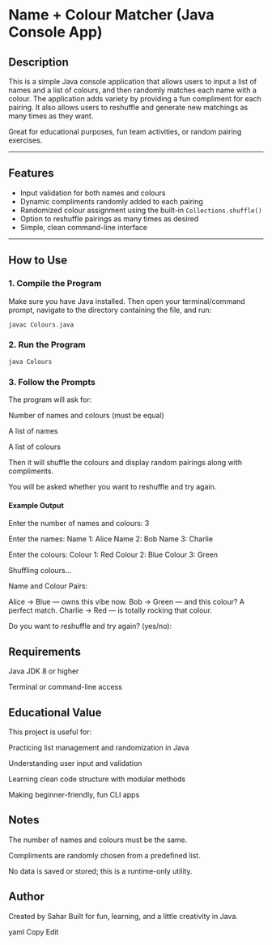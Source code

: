 # Name + Colour Matcher (Java Console App)

## Description

This is a simple Java console application that allows users to input a list of names and a list of colours, and then randomly matches each name with a colour. The application adds variety by providing a fun compliment for each pairing. It also allows users to reshuffle and generate new matchings as many times as they want.

Great for educational purposes, fun team activities, or random pairing exercises.

---

## Features

- Input validation for both names and colours
- Dynamic compliments randomly added to each pairing
- Randomized colour assignment using the built-in `Collections.shuffle()`
- Option to reshuffle pairings as many times as desired
- Simple, clean command-line interface

---

## How to Use

### 1. Compile the Program

Make sure you have Java installed. Then open your terminal/command prompt, navigate to the directory containing the file, and run:

```
javac Colours.java
```
### 2. Run the Program
```
java Colours
```
### 3. Follow the Prompts
The program will ask for:

Number of names and colours (must be equal)

A list of names

A list of colours

Then it will shuffle the colours and display random pairings along with compliments.

You will be asked whether you want to reshuffle and try again.

#### Example Output

Enter the number of names and colours: 3

Enter the names:
Name 1: Alice
Name 2: Bob
Name 3: Charlie

Enter the colours:
Colour 1: Red
Colour 2: Blue
Colour 3: Green

Shuffling colours...

Name and Colour Pairs:

Alice → Blue — owns this vibe now.
Bob → Green — and this colour? A perfect match.
Charlie → Red — is totally rocking that colour.

Do you want to reshuffle and try again? (yes/no):

## Requirements
Java JDK 8 or higher

Terminal or command-line access

## Educational Value
This project is useful for:

Practicing list management and randomization in Java

Understanding user input and validation

Learning clean code structure with modular methods

Making beginner-friendly, fun CLI apps

## Notes
The number of names and colours must be the same.

Compliments are randomly chosen from a predefined list.

No data is saved or stored; this is a runtime-only utility.

## Author
Created by Sahar
Built for fun, learning, and a little creativity in Java.

yaml
Copy
Edit
